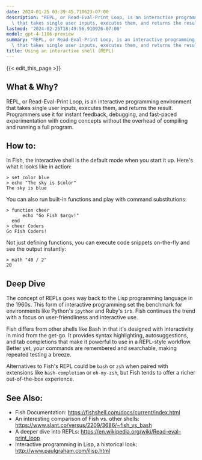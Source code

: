 ```yaml
---
date: 2024-01-25 03:39:45.710623-07:00
description: "REPL, or Read-Eval-Print Loop, is an interactive programming environment\
  \ that takes single user inputs, executes them, and returns the result. Programmers\u2026"
lastmod: '2024-02-25T18:49:56.910926-07:00'
model: gpt-4-1106-preview
summary: "REPL, or Read-Eval-Print Loop, is an interactive programming environment\
  \ that takes single user inputs, executes them, and returns the result. Programmers\u2026"
title: Using an interactive shell (REPL)
---
```


{{< edit_this_page >}}

## What & Why?
REPL, or Read-Eval-Print Loop, is an interactive programming environment that takes single user inputs, executes them, and returns the result. Programmers use it for instant feedback, debugging, and fast-paced experimentation with coding concepts without the overhead of compiling and running a full program.

## How to:
In Fish, the interactive shell is the default mode when you start it up. Here's what it looks like in action:

```Fish Shell
> set color blue
> echo "The sky is $color"
The sky is blue
```

You can also run built-in functions and play with command substitutions:

```Fish Shell
> function cheer
      echo "Go Fish $argv!"
  end
> cheer Coders
Go Fish Coders!
```

Not just defining functions, you can execute code snippets on-the-fly and see the output instantly:

```Fish Shell
> math "40 / 2"
20
```

## Deep Dive
The concept of REPLs goes way back to the Lisp programming language in the 1960s. This form of interactive programming set the benchmark for environments like Python's `ipython` and Ruby's `irb`. Fish continues the trend with a focus on user-friendliness and interactive use.

Fish differs from other shells like Bash in that it's designed with interactivity in mind from the get-go. It provides syntax highlighting, autosuggestions, and tab completions that make it powerful to use in a REPL-style workflow. Better yet, your commands are remembered and searchable, making repeated testing a breeze.

Alternatives to Fish's REPL could be `bash` or `zsh` when paired with extensions like `bash-completion` or `oh-my-zsh`, but Fish tends to offer a richer out-of-the-box experience.

## See Also:
- Fish Documentation: https://fishshell.com/docs/current/index.html
- An interesting comparison of Fish vs. other shells: https://www.slant.co/versus/2209/3686/~fish_vs_bash
- A deeper dive into REPLs: https://en.wikipedia.org/wiki/Read–eval–print_loop
- Interactive programming in Lisp, a historical look: http://www.paulgraham.com/ilisp.html

